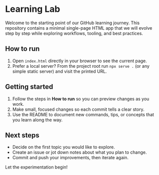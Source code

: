 # Learning Lab

Welcome to the starting point of our GitHub learning journey. This repository
contains a minimal single-page HTML app that we will evolve step by step while
exploring workflows, tooling, and best practices.

## How to run

1. Open `index.html` directly in your browser to see the current page.
2. Prefer a local server? From the project root run `npx serve .` (or any
   simple static server) and visit the printed URL.

## Getting started

1. Follow the steps in **How to run** so you can preview changes as you work.
2. Make small, focused changes so each commit tells a clear story.
3. Use the README to document new commands, tips, or concepts that you learn
   along the way.

## Next steps

- Decide on the first topic you would like to explore.
- Create an issue or jot down notes about what you plan to change.
- Commit and push your improvements, then iterate again.

Let the experimentation begin!
